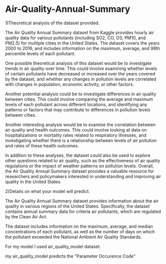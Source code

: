 # Air-Quality-Annual-Summary
1)Theoretical analysis of the dataset provided.

The Air Quality Annual Summary dataset from Kaggle provides hourly air quality data for various pollutants (including SO2, CO, O3, PM10, and PM2.5) for multiple cities in the United States. 
The dataset covers the years 2000 to 2016, and includes information on the maximum, average, and 98th percentile levels of each pollutant.

One possible theoretical analysis of this dataset would be to investigate trends in air quality over time.
This could involve examining whether levels of certain pollutants have decreased or increased over the years covered by the dataset, and whether any changes in pollution levels are correlated with changes in population, economic activity, or other factors.

Another potential analysis could be to investigate differences in air quality between cities.
This could involve comparing the average and maximum levels of each pollutant across different locations, and identifying any patterns or factors that may contribute to differences in pollution levels between cities.

Another interesting analysis would be to examine the correlation between air quality and health outcomes. 
This could involve looking at data on hospitalizations or mortality rates related to respiratory illnesses, and investigating whether there is a relationship between levels of air pollution and rates of these health outcomes.

In addition to these analyses, the dataset could also be used to explore other questions related to air quality, such as the effectiveness of air quality regulations or the impact of weather patterns on pollution levels. 
Overall, the Air Quality Annual Summary dataset provides a valuable resource for researchers and policymakers interested in understanding and improving air quality in the United States.

2)Details on what your model will predict.

 The Air Quality Annual Summary dataset provides information about the air quality in various regions of the United States. Specifically, the dataset contains annual summary data for criteria air pollutants, which are regulated by the Clean Air Act.
 
 The dataset includes information on the maximum, average, and median concentrations of each pollutant, as well as the number of days on which the pollutant exceeded the National Ambient Air Quality Standards.
 
 For my model I used air_quality_model dataset.
 
 my air_quality_model predicts the "Parameter Occurence Code" 
 
 
 
